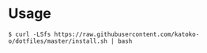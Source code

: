 # Usage

```
$ curl -LSfs https://raw.githubusercontent.com/katoko-o/dotfiles/master/install.sh | bash
```
